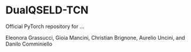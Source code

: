 # DualQSELD-TCN
Official PyTorch repository for ...  

Eleonora Grassucci, Gioia Mancini, Christian Brignone, Aurelio Uncini, and Danilo Comminiello
